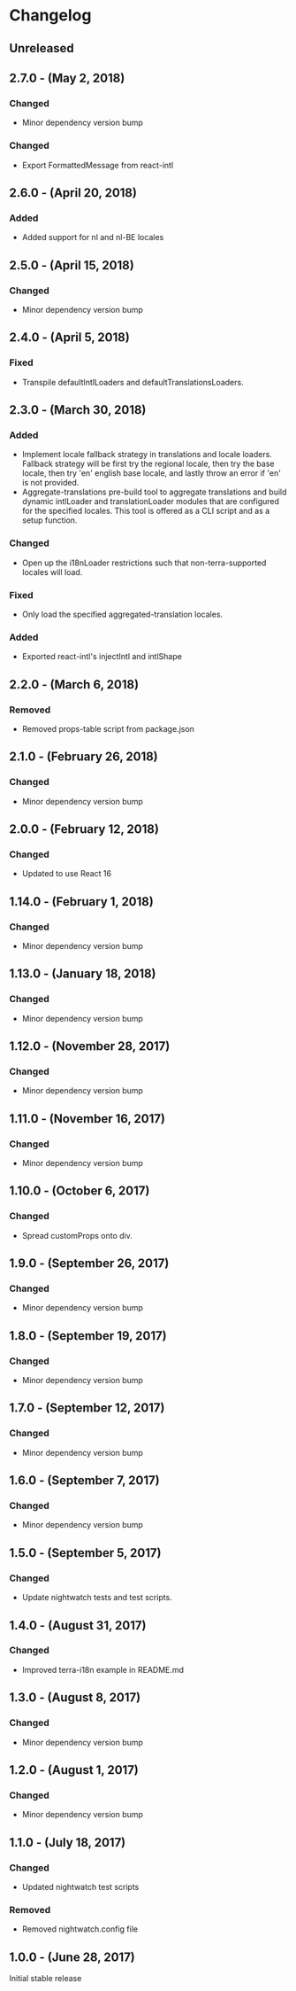 Changelog
=========

Unreleased
----------

2.7.0 - (May 2, 2018)
------------------
### Changed
* Minor dependency version bump

### Changed
* Export FormattedMessage from react-intl

2.6.0 - (April 20, 2018)
------------------
### Added
* Added support for nl and nl-BE locales

2.5.0 - (April 15, 2018)
------------------
### Changed
* Minor dependency version bump

2.4.0 - (April 5, 2018)
------------------
### Fixed
* Transpile defaultIntlLoaders and defaultTranslationsLoaders.

2.3.0 - (March 30, 2018)
------------------
### Added
* Implement locale fallback strategy in translations and locale loaders. Fallback strategy will be first try the regional locale, then try the base locale, then try 'en' english base locale, and lastly throw an error if 'en' is not provided.
* Aggregate-translations pre-build tool to aggregate translations and build dynamic intlLoader and translationLoader modules that are configured for the specified locales. This tool is offered as a CLI script and as a setup function.

### Changed
* Open up the i18nLoader restrictions such that non-terra-supported locales will load.

### Fixed
* Only load the specified aggregated-translation locales.

### Added
* Exported react-intl's injectIntl and intlShape

2.2.0 - (March 6, 2018)
------------------
### Removed
* Removed props-table script from package.json

2.1.0 - (February 26, 2018)
------------------
### Changed
* Minor dependency version bump

2.0.0 - (February 12, 2018)
------------------
### Changed
* Updated to use React 16

1.14.0 - (February 1, 2018)
------------------
### Changed
* Minor dependency version bump

1.13.0 - (January 18, 2018)
------------------
### Changed
* Minor dependency version bump

1.12.0 - (November 28, 2017)
------------------
### Changed
* Minor dependency version bump

1.11.0 - (November 16, 2017)
------------------
### Changed
* Minor dependency version bump

1.10.0 - (October 6, 2017)
------------------
### Changed
* Spread customProps onto div.

1.9.0 - (September 26, 2017)
------------------
### Changed
* Minor dependency version bump

1.8.0 - (September 19, 2017)
------------------
### Changed
* Minor dependency version bump

1.7.0 - (September 12, 2017)
------------------
### Changed
* Minor dependency version bump

1.6.0 - (September 7, 2017)
------------------
### Changed
* Minor dependency version bump

1.5.0 - (September 5, 2017)
------------------
### Changed
* Update nightwatch tests and test scripts.

1.4.0 - (August 31, 2017)
------------------
### Changed
* Improved terra-i18n example in README.md

1.3.0 - (August 8, 2017)
------------------
### Changed
* Minor dependency version bump

1.2.0 - (August 1, 2017)
------------------
### Changed
* Minor dependency version bump

1.1.0 - (July 18, 2017)
------------------
### Changed
* Updated nightwatch test scripts

### Removed
* Removed nightwatch.config file

1.0.0 - (June 28, 2017)
------------------
Initial stable release
